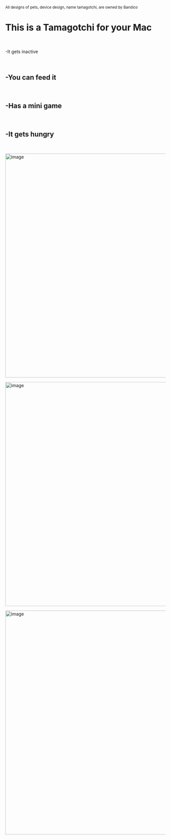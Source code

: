<sup>All designs of pets, device design, name tamagotchi, are owned by Bandico</sup>

<h1>This is a Tamagotchi for your Mac</h1><br>
<p>-It gets inactive</p><br>
<h2>-You can feed it</h2><br>
<h2>-Has a mini game</h2><br>
<h2>-It gets hungry</h2><br>



<img width="1080" height="702" alt="image" src="https://github.com/user-attachments/assets/ac39ebfa-eafe-4eab-9c0c-68157c9f0cf9" /><br>

<img width="1080" height="702" alt="image" src="https://github.com/user-attachments/assets/dfa9d35b-40fd-4854-83e0-a890c0bba858" /><br>

<img width="1080" height="702" alt="image" src="https://github.com/user-attachments/assets/dd940ec9-9bbe-4baf-bb78-6b24a4d29202" /><br>


